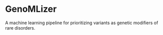 # GenoMLizer
A machine learning pipeline for prioritizing variants as genetic modifiers of rare disorders.


